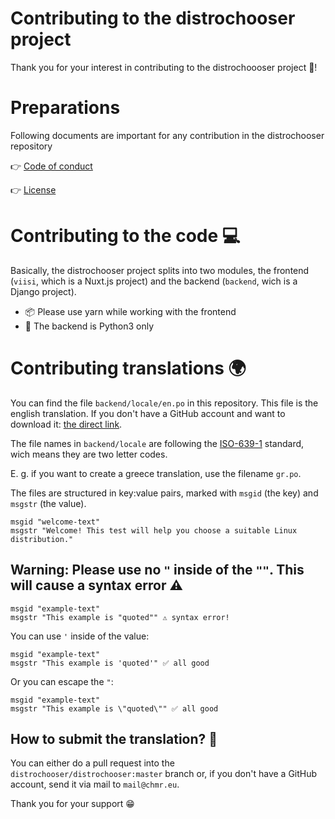 # Contributing to the distrochooser project

Thank you for your interest in contributing to the distrochoooser project 🎉!

# Preparations

Following documents are important for any contribution in the distrochooser repository

👉 [Code of conduct](https://github.com/distrochooser/distrochooser/blob/master/CODE_OF_CONDUCT.md)

👉 [License](https://github.com/distrochooser/distrochooser/blob/master/LICENSE)

# Contributing to the code 💻

Basically, the distrochooser project splits into two modules, the frontend (`viisi`, which is a Nuxt.js project) and the backend (`backend`, wich is a Django project). 

- 📦 Please use yarn while working with the frontend
- 🐍 The backend is Python3 only

# Contributing translations 🌍

You can find the file `backend/locale/en.po` in this repository. This file is the english translation. If you don't have a GitHub account and want to download it: [the direct link](https://raw.githubusercontent.com/distrochooser/distrochooser/master/backend/locale/en.po). 

The file names in `backend/locale` are following the [ISO-639-1](https://en.wikipedia.org/wiki/List_of_ISO_639-1_codes) standard, wich means they are two letter codes.

E. g. if you want to create a greece translation, use the filename `gr.po`.

The files are structured in key:value pairs, marked  with `msgid` (the key) and `msgstr` (the value).

```
msgid "welcome-text"
msgstr "Welcome! This test will help you choose a suitable Linux distribution."
```

## Warning: Please use no `"` inside of the `""`. This will cause a syntax error ⚠ 

```
msgid "example-text"
msgstr "This example is "quoted"" ⚠ syntax error!
```
You can use `'` inside of the value:
```
msgid "example-text"
msgstr "This example is 'quoted'" ✅ all good
```
Or you can escape the `"`:
```
msgid "example-text"
msgstr "This example is \"quoted\"" ✅ all good
```

## How to submit the translation? 📮

You can either do a pull request into the `distrochooser/distrochooser:master` branch or, if you don't have a GitHub account, send it via mail to `mail@chmr.eu`.


Thank you for your support 😁

